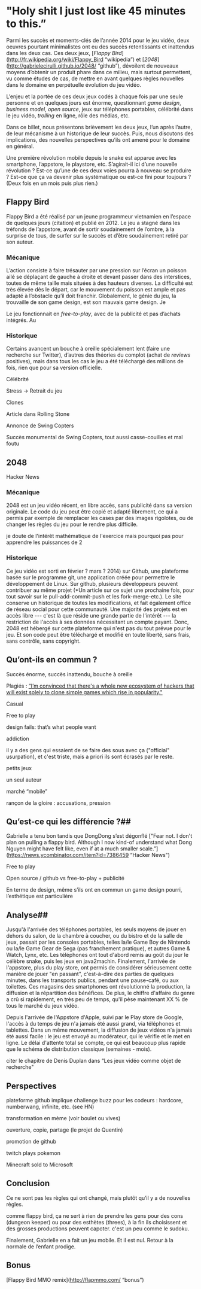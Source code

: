 # "Holy shit I just lost like 45 minutes to this.” #

Parmi les succès et moments-clés de l’année 2014 pour le jeu vidéo, deux oeuvres pourtant minimalistes ont eu des succès retentissants et inattendus dans les deux cas. Ces deux jeux, [*Flappy Bird*](http://fr.wikipedia.org/wiki/Flappy_Bird “wikipedia”) et [*2048*](http://gabrielecirulli.github.io/2048/ “github”), dévoilent de nouveaux moyens d’obtenir un produit phare dans ce milieu, mais surtout permettent, vu comme études de cas, de mettre en avant quelques règles nouvelles dans le domaine en perpétuelle évolution du jeu vidéo.

L’enjeu et la portée de ces deux jeux codés à chaque fois par une seule personne et en quelques jours est énorme, questionnant *game design*, *business model*, *open source*, jeux sur téléphones portables, célébrité dans le jeu vidéo, *trolling* en ligne, rôle des médias, etc.

Dans ce billet, nous présentons brièvement les deux jeux, l’un après l’autre, de leur mécanisme à un historique de leur succès. Puis, nous discutons des implications, des nouvelles perspectives qu’ils ont amené pour le domaine en général.

Une première révolution mobile depuis le snake est apparue avec les smartphone, l’appstore, le playstore, etc. S’agirait-il ici d’une nouvelle révolution ? Est-ce qu’une de ces deux voies pourra à nouveau se produire ? Est-ce que ça va devenir plus systématique ou est-ce fini pour toujours ? (Deux fois en un mois puis plus rien.)

## Flappy Bird ##

Flappy Bird a été réalisé par un jeune programmeur vietnamien en l’espace de quelques jours (citation) et publié en 2012. Le jeu a stagné dans les tréfonds de l’appstore, avant de sortir soudainement de l’ombre, à la surprise de tous, de surfer sur le succès et d’être soudainement retiré par son auteur.

### Mécanique ###

L’action consiste à faire trésauter par une pression sur l’écran un poisson ailé se déplaçant de gauche à droite et devant passer dans des interstices, toutes de même taille mais situées à des hauteurs diverses. La difficulté est très élevée dès le départ, car le mouvement du poisson est ample et pas adapté à l’obstacle qu’il doit franchir. Globalement, le génie du jeu, la trouvaille de son game design, est son mauvais game design. Je

Le jeu fonctionnait en *free-to-play*, avec de la publicité et pas d’achats intégrés. Au 

### Historique ###

Certains avancent un bouche à oreille spécialement lent (faire une recherche sur Twitter), d’autres des théories du complot (achat de *reviews* positives), mais dans tous les cas le jeu a été téléchargé des millions de fois, rien que pour sa version officielle. 

Célébrité

Stress -> Retrait du jeu

Clones

Article dans Rolling Stone

Annonce de Swing Copters

Succès monumental de Swing Copters, tout aussi casse-couilles et mal foutu

## 2048 ##

Hacker News

### Mécanique ###

2048 est un jeu vidéo récent, en libre accès, sans publicité dans sa version originale. Le code du jeu peut être copié et adapté librement, ce qui a permis par exemple de remplacer les cases par des images rigolotes, ou de changer les règles du jeu pour le rendre plus difficile.

je doute de l'intérêt mathématique de l'exercice mais pourquoi pas pour apprendre les puissances de 2

### Historique ###

Ce jeu vidéo est sorti en février ? mars ? 2014) sur Github, une plateforme basée sur le programme git, une application créée pour permettre le développement de Linux. Sur github, plusieurs développeurs peuvent contribuer au même projet (*Un article sur ce sujet une prochaine fois, pour tout savoir sur le pull-add-commit-push et les fork-merge-etc.). Le site conserve un historique de toutes les modifications, et fait également office de réseau social pour cette communauté. Une majorité des projets est en accès libre --- c'est là que réside une grande partie de l'intérêt --- la restriction de l'accès à ses données nécessitant un compte payant. Donc, 2048 est hébergé sur cette plateforme qui n'est pas du tout prévue pour le jeu. Et son code peut être téléchargé et modifié en toute liberté, sans frais, sans contrôle, sans copyright.

## Qu’ont-ils en commun ? ##

Succès énorme, succès inattendu, bouche à oreille

Plagiés : [“I’m convinced that there's a whole new ecosystem of hackers that will exist solely to clone simple games which rise in popularity."](https://news.ycombinator.com/item?id=7390243)

Casual
 
Free to play

design fails: that’s what people want

addiction

il y a des gens qui essaient de se faire des sous avec ça ("official" usurpation), et c'est triste, mais a priori ils sont écrasés par le reste.

petits jeux

un seul auteur 

marché “mobile”

rançon de la gloire : accusations, pression

## Qu’est-ce qui les différencie ?##

Gabrielle a tenu bon tandis que DongDong s’est dégonflé ["Fear not. I don't plan on pulling a flappy bird. Although I now kind-of understand what Dong Nguyen might have felt like, even if at a much smaller scale.”](https://news.ycombinator.com/item?id=7386459 “Hacker News")

Free to play

Open source / github vs free-to-play + publicité

En terme de design, même s’ils ont en commun un game design pourri, l’esthétique est particulière

## Analyse##

Jusqu'à l'arrivée des téléphones portables, les seuls moyens de jouer en dehors du salon, de la chambre à coucher, ou du bistro et de la salle de jeux, passait par les consoles portables, telles la/le Game Boy de Nintendo ou la/le Game Gear de Sega (pas franchement pratique), et autres Game & Watch, Lynx, etc. Les téléphones ont tout d'abord remis au goût du jour le célèbre snake, puis les jeux en java2machin. Finalement, l'arrivée de l'appstore, plus du play store, ont permis de considérer sérieusement cette manière de jouer "en passant", c'est-à-dire des parties de quelques minutes, dans les transports publics, pendant une pause-café, ou aux toilettes. Ces magasins des smartphones ont révolutionné la production, la diffusion et la répartition des bénéfices. De plus, le chiffre d'affaire du genre a crû si rapidement, en très peu de temps, qu'il pèse maintenant XX % de tous le marché du jeux vidéo.

Depuis l'arrivée de l'Appstore d'Apple, suivi par le Play store de Google, l'accès à du temps de jeu n'a jamais été aussi grand, via téléphones et tablettes. Dans un même mouvement, la diffusion de jeux vidéos n'a jamais été aussi facile : le jeu est envoyé au modérateur, qui le vérifie et le met en ligne. Le délai d'attente total se compte, ce qui est beaucoup plus rapide que le schéma de distribution classique (semaines - mois).

citer le chapitre de Denis Duplan dans “Les jeux vidéo comme objet de recherche"


## Perspectives ##

plateforme github implique challenge buzz pour les codeurs : hardcore, numberwang, infinite, etc. (see HN)

transformation en mème (voir boulet ou vives) 

ouverture, copie, partage (le projet de Quentin)

promotion de github

twitch plays pokemon

Minecraft sold to Microsoft


## Conclusion ##

Ce ne sont pas les règles qui ont changé, mais plutôt qu’il y a de nouvelles règles.

comme flappy bird, ça ne sert à rien de prendre les gens pour des cons (dungeon keeper) ou pour des esthètes (threes), à la fin ils choisissent et des grosses productions peuvent capoter. c'est un peu comme le sudoku.

Finalement, Gabrielle en a fait un jeu mobile. Et il est nul. Retour à la normale de l’enfant prodige.

## Bonus ##

[Flappy Bird MMO remix](http://flapmmo.com/ “bonus”)








